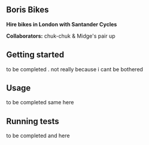 ## Boris Bikes

**Hire bikes in London with Santander Cycles**

**Collaborators:** chuk-chuk & Midge's pair up

## Getting started
 to be completed . not really because i cant be bothered

## Usage

to be completed same here

## Running tests

to be completed and here
